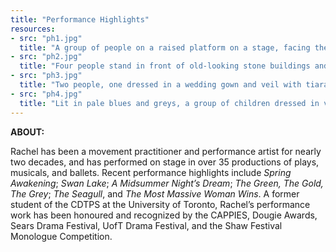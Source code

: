```yaml
---
title: "Performance Highlights"
resources:
- src: "ph1.jpg"
  title: "A group of people on a raised platform on a stage, facing the right. In the foreground, one person stands facing the riser. Hung behind them all are window silhouettes in the shape of church windows and a large cross hung centre. Underneath the riser, scenes reminiscient of stained glass are painted in between each supporting column."
- src: "ph2.jpg"
  title: "Four people stand in front of old-looking stone buildings and a small wooded copse. They are dressed in costume as Mustardseed, Titania, Oberon, and Puck from A Midsummer's Night Dream. They are all dressed using natural elements - flowers, sticks, horns, bug's wings."
- src: "ph3.jpg"
  title: "Two people, one dressed in a wedding gown and veil with tiara and the other in a formal military uniform, stand in front of a small pink house. Behind them, trees can be seen, showing they are outdoors. Beside them, a man dressed in 70s style work clothes talks to them while holding a trumpet. The whole scene is bathed in pink light."
- src: "ph4.jpg"
  title: "Lit in pale blues and greys, a group of children dressed in vintage slips, school dresses, and boys' school uniforms seem to be melting together. They lean to the right, supporting their heads on the backs of those in front of them. There is bright white light beside them, and darkness behind them."
---
```


**ABOUT:**

Rachel has been a movement practitioner and performance artist for nearly two decades, and has performed on stage in over 35 productions of plays, musicals, and ballets. Recent performance highlights include *Spring Awakening*; *Swan Lake*; *A Midsummer Night’s Dream*; *The Green, The Gold, The Grey*; *The Seagull*, and *The Most Massive Woman Wins*.  A former student of the CDTPS at the University of Toronto, Rachel’s performance work has been honoured and recognized by the CAPPIES, Dougie Awards, Sears Drama Festival, UofT Drama Festival, and the Shaw Festival Monologue Competition. 